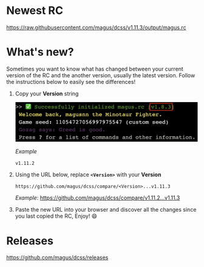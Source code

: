# Newest RC

https://raw.githubusercontent.com/magus/dcss/v1.11.3/output/magus.rc

# What's new?

Sometimes you want to know what has changed between your current version
of the RC and the another version, usually the latest version.
Follow the instructions below to easily see the differences!

1. Copy your **Version** string

    ![Example screenshot highlighting magus.rc version string](https://raw.githubusercontent.com/magus/dcss/master/static/version-string-example.97956d.png)

    _Example_
    ```
    v1.11.2
    ```

1. Using the URL below, replace **`<Version>`** with your **Version**

    ```
    https://github.com/magus/dcss/compare/<Version>...v1.11.3
    ```
    _Example_: https://github.com/magus/dcss/compare/v1.11.2...v1.11.3

1. Paste the new URL into your browser and discover all the changes since you last copied the RC, Enjoy! 😄


# Releases

https://github.com/magus/dcss/releases

